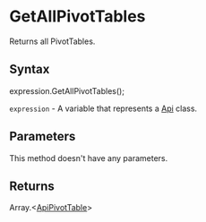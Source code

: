 # GetAllPivotTables

Returns all PivotTables.

## Syntax

expression.GetAllPivotTables();

`expression` - A variable that represents a [Api](../Api.md) class.

## Parameters

This method doesn't have any parameters.

## Returns

Array.<[ApiPivotTable](../../ApiPivotTable/ApiPivotTable.md)>